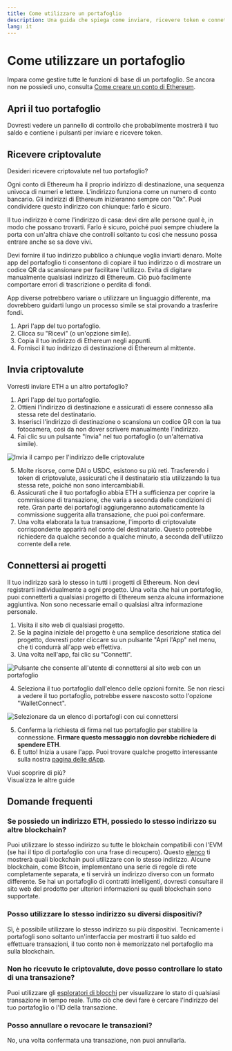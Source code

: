 ```yaml
---
title: Come utilizzare un portafoglio
description: Una guida che spiega come inviare, ricevere token e connettersi a progetti web3.
lang: it
---
```


# Come utilizzare un portafoglio

Impara come gestire tutte le funzioni di base di un portafoglio. Se ancora non ne possiedi uno, consulta [Come creare un conto di Ethereum](/guides/how-to-create-an-ethereum-account/).

## Apri il tuo portafoglio

Dovresti vedere un pannello di controllo che probabilmente mostrerà il tuo saldo e contiene i pulsanti per inviare e ricevere token.

## Ricevere criptovalute

Desideri ricevere criptovalute nel tuo portafoglio?

Ogni conto di Ethereum ha il proprio indirizzo di destinazione, una sequenza univoca di numeri e lettere. L'indirizzo funziona come un numero di conto bancario. Gli indirizzi di Ethereum inizieranno sempre con "0x". Puoi condividere questo indirizzo con chiunque: farlo è sicuro.

Il tuo indirizzo è come l'indirizzo di casa: devi dire alle persone qual è, in modo che possano trovarti. Farlo è sicuro, poiché puoi sempre chiudere la porta con un'altra chiave che controlli soltanto tu così che nessuno possa entrare anche se sa dove vivi.

Devi fornire il tuo indirizzo pubblico a chiunque voglia inviarti denaro. Molte app del portafoglio ti consentono di copiare il tuo indirizzo o di mostrare un codice QR da scansionare per facilitare l'utilizzo. Evita di digitare manualmente qualsiasi indirizzo di Ethereum. Ciò può facilmente comportare errori di trascrizione o perdita di fondi.

App diverse potrebbero variare o utilizzare un linguaggio differente, ma dovrebbero guidarti lungo un processo simile se stai provando a trasferire fondi.

1. Apri l'app del tuo portafoglio.
2. Clicca su "Ricevi" (o un'opzione simile).
3. Copia il tuo indirizzo di Ethereum negli appunti.
4. Fornisci il tuo indirizzo di destinazione di Ethereum al mittente.

## Invia criptovalute

Vorresti inviare ETH a un altro portafoglio?

1. Apri l'app del tuo portafoglio.
2. Ottieni l'indirizzo di destinazione e assicurati di essere connesso alla stessa rete del destinatario.
3. Inserisci l'indirizzo di destinazione o scansiona un codice QR con la tua fotocamera, così da non dover scrivere manualmente l'indirizzo.
4. Fai clic su un pulsante "Invia" nel tuo portafoglio (o un'alternativa simile).

![Invia il campo per l'indirizzo delle criptovalute](./send.png)
<br/>

5. Molte risorse, come DAI o USDC, esistono su più reti. Trasferendo i token di criptovalute, assicurati che il destinatario stia utilizzando la tua stessa rete, poiché non sono intercambiabili.
6. Assicurati che il tuo portafoglio abbia ETH a sufficienza per coprire la commissione di transazione, che varia a seconda delle condizioni di rete. Gran parte dei portafogli aggiungeranno automaticamente la commissione suggerita alla transazione, che puoi poi confermare.
7. Una volta elaborata la tua transazione, l'importo di criptovalute corrispondente apparirà nel conto del destinatario. Questo potrebbe richiedere da qualche secondo a qualche minuto, a seconda dell'utilizzo corrente della rete.

## Connettersi ai progetti

Il tuo indirizzo sarà lo stesso in tutti i progetti di Ethereum. Non devi registrarti individualmente a ogni progetto. Una volta che hai un portafoglio, puoi connetterti a qualsiasi progetto di Ethereum senza alcuna informazione aggiuntiva. Non sono necessarie email o qualsiasi altra informazione personale.

1. Visita il sito web di qualsiasi progetto.
2. Se la pagina iniziale del progetto è una semplice descrizione statica del progetto, dovresti poter cliccare su un pulsante "Apri l'App" nel menu, che ti condurrà all'app web effettiva.
3. Una volta nell'app, fai clic su "Connetti".

![Pulsante che consente all'utente di connettersi al sito web con un portafoglio](./connect1.png)

4. Seleziona il tuo portafoglio dall'elenco delle opzioni fornite. Se non riesci a vedere il tuo portafoglio, potrebbe essere nascosto sotto l'opzione "WalletConnect".

![Selezionare da un elenco di portafogli con cui connettersi](./connect2.png)

5. Conferma la richiesta di firma nel tuo portafoglio per stabilire la connessione. **Firmare questo messaggio non dovrebbe richiedere di spendere ETH**.
6. È tutto! Inizia a usare l'app. Puoi trovare qualche progetto interessante sulla nostra [pagina delle dApp](/dapps/#explore). <br />

<Alert className="justify-between">
  <AlertEmoji text=":eyes:" />
  <div>Vuoi scoprire di più?</div>
  <ButtonLink href="/guides/">
    Visualizza le altre guide
  </ButtonLink>
</Alert>

## Domande frequenti

### Se possiedo un indirizzo ETH, possiedo lo stesso indirizzo su altre blockchain?

Puoi utilizzare lo stesso indirizzo su tutte le blokchain compatibili con l'EVM (se hai il tipo di portafoglio con una frase di recupero). Questo [elenco](https://chainlist.org/) ti mostrerà quali blockchain puoi utilizzare con lo stesso indirizzo. Alcune blockchain, come Bitcoin, implementano una serie di regole di rete completamente separata, e ti servirà un indirizzo diverso con un formato differente. Se hai un portafoglio di contratti intelligenti, dovresti consultare il sito web del prodotto per ulteriori informazioni su quali blockchain sono supportate.

### Posso utilizzare lo stesso indirizzo su diversi dispositivi?

Sì, è possibile utilizzare lo stesso indirizzo su più dispositivi. Tecnicamente i portafogli sono soltanto un'interfaccia per mostrarti il tuo saldo ed effettuare transazioni, il tuo conto non è memorizzato nel portafoglio ma sulla blockchain.

### Non ho ricevuto le criptovalute, dove posso controllare lo stato di una transazione?

Puoi utilizzare gli [esploratori di blocchi](/developers/docs/data-and-analytics/block-explorers/) per visualizzare lo stato di qualsiasi transazione in tempo reale. Tutto ciò che devi fare è cercare l'indirizzo del tuo portafoglio o l'ID della transazione.

### Posso annullare o revocare le transazioni?

No, una volta confermata una transazione, non puoi annullarla.

